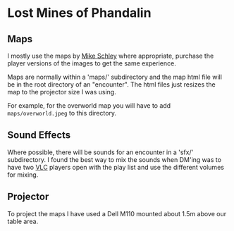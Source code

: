 # Lost Mines of Phandalin

## Maps

I mostly use the maps by [Mike Schley][maplink] where appropriate, purchase the player versions of the images to get the same experience.

Maps are normally within a 'maps/' subdirectory and the map html file will be in the root directory of an "encounter".
The html files just resizes the map to the projector size I was using.

For example, for the overworld map you will have to add `maps/overworld.jpeg` to this directory.

## Sound Effects

Where possible, there will be sounds for an encounter in a 'sfx/' subdirectory. 
I found the best way to mix the sounds when DM'ing was to have two [VLC][vlc] players open with the play list and use the different volumes for mixing.

## Projector

To project the maps I have used a Dell M110 mounted about 1.5m above our table area.

[maplink]: http://mikeschley.zenfolio.com/p856083253
[vlc]: http://videolan.org
